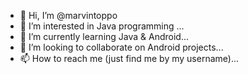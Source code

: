 - 👋 Hi, I’m @marvintoppo
- 👀 I’m interested in Java programming ...
- 🌱 I’m currently learning Java & Android...
- 💞️ I’m looking to collaborate on Android projects...
- 📫 How to reach me (just find me by my username)...

<!---
marvintoppo/marvintoppo is a ✨ special ✨ repository because its `README.md` (this file) appears on your GitHub profile.
You can click the Preview link to take a look at your changes.
--->
